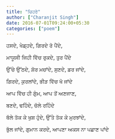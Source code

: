 ```yaml
---
title: "ਚਿਹਰੇ"
author: ["Charanjit Singh"]
date: 2016-07-01T09:24:00+05:30
categories: ["poem"]
---
```


ਹਸਦੇ, ਖੇਡ੍ਹਦੇ, ਗਿਰਦੇ ਰੋ ਪੈਂਦੇ,

ਮਾਯੂਸੀ ਜਿਹੀ ਵਿੱਚ ਰੁਕਦੇ, ਤੁਰ ਪੈਂਦੇ

ਉੱਚੇ ਉੱਠਦੇ, ਸ਼ੋਰ ਮਚਾਂਦੇ, ਸੁਣਦੇ, ਡਰ ਜਾਂਦੇ,

ਗਿਰਦੇ, ਕੁਰਲਾਂਦੇ, ਭੀੜ ਵਿੱਚ ਖੋ ਜਾਂਦੇ

ਆਪ ਵਿੱਚ ਹੀ ਗੁੰਮ, ਆਪ ਤੋਂ ਅਣਜਾਣ,

ਬਣਦੇ, ਢਹਿੰਦੇ, ਚੱਲੇ ਰਹਿੰਦੇ

ਥੱਲੇ ਤੱਕ ਕੇ ਖੁਸ਼ ਹੁੰਦੇ, ਉੱਤੇ ਤੱਕ ਕੇ ਮੁਰਝਾਂਦੇ,

ਭੁੱਲ ਜਾਂਦੇ, ਗੁਮਾਨ ਕਰਦੇ, ਆਪਣਾ ਅਕਸ ਨਾ ਪਛਾਣ ਪਾਂਦੇ
